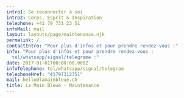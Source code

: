 ```yaml
---
intro1: Se reconnecter à soi
intro2: Corps, Esprit & Inspiration
telephone: +41 79 731 23 51
infoMail: mail
layout: layouts/page/maintenance.njk
permalink: /
contactIntro: "Pour plus d'infos et pour prendre rendez-vous :"
info: "Pour plus d'infos et pour prendre rendez-vous :
  tel/whatsapp/signal/telegrame :"
date: 2017-01-01T00:00:00.000Z
infoTelephone: tel/whatsapp/signal/telegram
telephoneHref: "41797312351"
mail: hello@lamainbleue.ch
title: La Main Bleue - Maintenance
---
```

